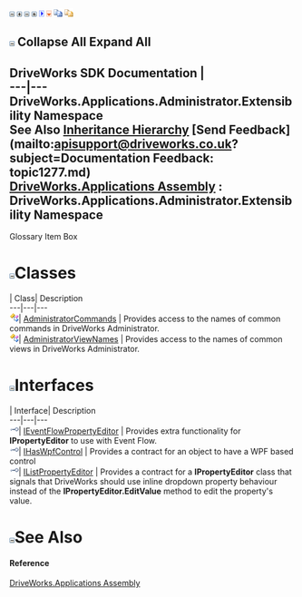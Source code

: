 ![](dotnetimages/collapse.gif) ![](dotnetimages/expand.gif) ![](dotnetimages/collapse.gif) ![](dotnetimages/expand.gif) ![](dotnetimages/drpdown.gif) ![](dotnetimages/drpdown_orange.gif) ![](dotnetimages/copycode.gif) ![](dotnetimages/copycodeHighlight.gif)

![](dotnetimages/collapse.gif) Collapse All Expand All  
---  
DriveWorks SDK Documentation  |   
---|---  
DriveWorks.Applications.Administrator.Extensibility Namespace   
See Also [Inheritance Hierarchy](topic1278.md) [Send Feedback](mailto:apisupport@driveworks.co.uk?subject=Documentation Feedback: topic1277.md)  
[DriveWorks.Applications Assembly](topic13.md) : DriveWorks.Applications.Administrator.Extensibility Namespace  
---  
  
Glossary Item Box

# ![](dotnetimages/collapse.gif)Classes

| Class| Description  
---|---|---  
![Class](dotnetimages/Class.gif)| [AdministratorCommands](topic1297.md) | Provides access to the names of common commands in DriveWorks Administrator.  
![Class](dotnetimages/Class.gif)| [AdministratorViewNames](topic1388.md) | Provides access to the names of common views in DriveWorks Administrator.  
  
# ![](dotnetimages/collapse.gif)Interfaces

| Interface| Description  
---|---|---  
![Interface](dotnetimages/Interface.gif)| [IEventFlowPropertyEditor](topic1279.md) | Provides extra functionality for **IPropertyEditor** to use with Event Flow.  
![Interface](dotnetimages/Interface.gif)| [IHasWpfControl](topic1285.md) | Provides a contract for an object to have a WPF based control  
![Interface](dotnetimages/Interface.gif)| [IListPropertyEditor](topic1291.md) | Provides a contract for a **IPropertyEditor** class that signals that DriveWorks should use inline dropdown property behaviour instead of the **IPropertyEditor.EditValue** method to edit the property's value.  
  
# ![](dotnetimages/collapse.gif)See Also

#### Reference

[DriveWorks.Applications Assembly](topic13.md)


